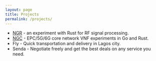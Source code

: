 ```yaml
---
layout: page
title: Projects
permalink: /projects/
---
```



- [NGR](https://github.com/eshikafe/ngr) - an experiment with Rust for RF signal processing.
- [NGC](https://github.com/eshikafe/ngc) - EPC/5G/6G core network VNF experiments in Go and Rust.
- Fly - Quick transportation and delivery in Lagos city.
- Senda - Negotiate freely and get the best deals on any service you need.
